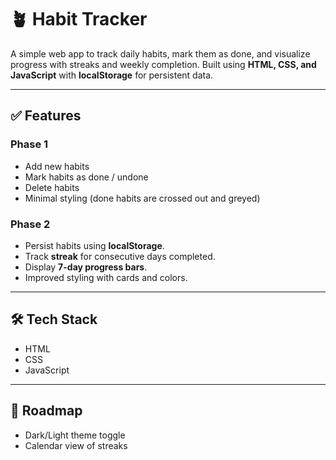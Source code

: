 # 🪴 Habit Tracker

A simple web app to track daily habits, mark them as done, and visualize progress with streaks and weekly completion. Built using **HTML, CSS, and JavaScript** with **localStorage** for persistent data.

---

## ✅ Features 

### Phase 1 
- Add new habits
- Mark habits as done / undone
- Delete habits
- Minimal styling (done habits are crossed out and greyed)

### Phase 2
- Persist habits using **localStorage**.
- Track **streak** for consecutive days completed.
- Display **7-day progress bars**.
- Improved styling with cards and colors.

---

## 🛠️ Tech Stack
- HTML
- CSS
- JavaScript 

---

## 🚀 Roadmap 
- Dark/Light theme toggle
- Calendar view of streaks